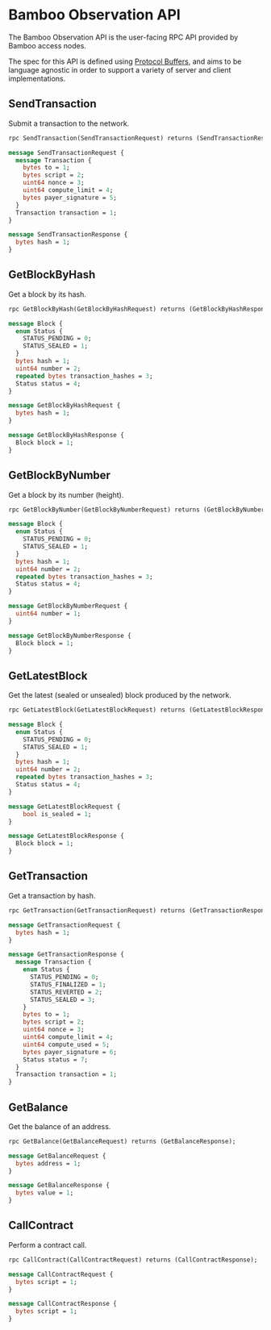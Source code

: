 # Bamboo Observation API

The Bamboo Observation API is the user-facing RPC API provided by Bamboo access nodes.

The spec for this API is defined using [Protocol Buffers](https://developers.google.com/protocol-buffers), and aims to be language agnostic 
in order to support a variety of server and client implementations.

## SendTransaction

Submit a transaction to the network.

```protobuf
rpc SendTransaction(SendTransactionRequest) returns (SendTransactionResponse);

message SendTransactionRequest {
  message Transaction {
    bytes to = 1;
    bytes script = 2;
    uint64 nonce = 3;
    uint64 compute_limit = 4;
    bytes payer_signature = 5;
  }
  Transaction transaction = 1;
}

message SendTransactionResponse {
  bytes hash = 1;
}
```

## GetBlockByHash

Get a block by its hash.

```protobuf
rpc GetBlockByHash(GetBlockByHashRequest) returns (GetBlockByHashResponse);

message Block {
  enum Status {
    STATUS_PENDING = 0;
    STATUS_SEALED = 1;
  }
  bytes hash = 1;
  uint64 number = 2;
  repeated bytes transaction_hashes = 3;
  Status status = 4;
}

message GetBlockByHashRequest {
  bytes hash = 1;
}

message GetBlockByHashResponse {
  Block block = 1;
}
```

## GetBlockByNumber

Get a block by its number (height).

```protobuf
rpc GetBlockByNumber(GetBlockByNumberRequest) returns (GetBlockByNumberResponse);

message Block {
  enum Status {
    STATUS_PENDING = 0;
    STATUS_SEALED = 1;
  }
  bytes hash = 1;
  uint64 number = 2;
  repeated bytes transaction_hashes = 3;
  Status status = 4;
}

message GetBlockByNumberRequest {
  uint64 number = 1;
}

message GetBlockByNumberResponse {
  Block block = 1;
}
```

## GetLatestBlock

Get the latest (sealed or unsealed) block produced by the network.

```protobuf
rpc GetLatestBlock(GetLatestBlockRequest) returns (GetLatestBlockResponse);

message Block {
  enum Status {
    STATUS_PENDING = 0;
    STATUS_SEALED = 1;
  }
  bytes hash = 1;
  uint64 number = 2;
  repeated bytes transaction_hashes = 3;
  Status status = 4;
}

message GetLatestBlockRequest {
    bool is_sealed = 1;
}

message GetLatestBlockResponse {
  Block block = 1;
}
```

## GetTransaction

Get a transaction by hash.

```protobuf
rpc GetTransaction(GetTransactionRequest) returns (GetTransactionResponse);

message GetTransactionRequest {
  bytes hash = 1;
}

message GetTransactionResponse {
  message Transaction {
    enum Status {
      STATUS_PENDING = 0;
      STATUS_FINALIZED = 1;
      STATUS_REVERTED = 2;
      STATUS_SEALED = 3;
    }
    bytes to = 1;
    bytes script = 2;
    uint64 nonce = 3;
    uint64 compute_limit = 4;
    uint64 compute_used = 5;
    bytes payer_signature = 6;
    Status status = 7;
  }
  Transaction transaction = 1;
}
```

## GetBalance

Get the balance of an address.

```protobuf
rpc GetBalance(GetBalanceRequest) returns (GetBalanceResponse);

message GetBalanceRequest {
  bytes address = 1;
}

message GetBalanceResponse {
  bytes value = 1;
}
```

## CallContract

Perform a contract call.

```protobuf
rpc CallContract(CallContractRequest) returns (CallContractResponse);

message CallContractRequest {
  bytes script = 1;
}

message CallContractResponse {
  bytes script = 1;
}
```
